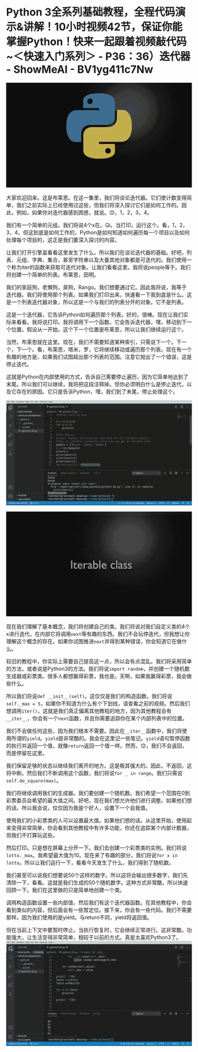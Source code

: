 # Python 3全系列基础教程，全程代码演示&讲解！10小时视频42节，保证你能掌握Python！快来一起跟着视频敲代码~＜快速入门系列＞ - P36：36）迭代器 - ShowMeAI - BV1yg411c7Nw

![](img/f2e780b69e031634fbfadb8557d184c4_0.png)

大家欢迎回来。这是布莱恩。在这一集里，我们将谈论迭代器。它们使计数变得简单，我们之前实际上已经使用过这些，但我们将深入探讨它们是如何工作的。因此，例如，如果你对迭代器感到困惑，就说。😊，1，2，3，4。

我们有一个简单的元组。我们将说4个x在。Qi。当打印。运行这个。看，1，2，3，4，但这到底是如何工作的，Python是如何知道如何遍历每一个项目以及如何处理每个项目的，这正是我们要深入探讨的内容。

让我们打开引擎盖看看这里发生了什么，所以我们在谈论迭代器的基础。好吧，列表、元组、字典、集合，甚至字符串以及大量其他对象都是可迭代的。我们使用一个称为iter的函数来获取可迭代对象。让我们看看这里。我将说people等于。我们将创建一个简单的列表。布莱恩，田明。

我们的家庭狗，老懒狗，臭狗，Rango。我们想要通过它。因此我将说，我等于迭代器。我们将使用那个列表。如果我们打印出来，快速看一下我到底是什么。这是一个列表迭代器对象，所以这是一个与我们的列表分开的对象。它不是列表。

这是一个迭代器，它告诉Python如何遍历那个列表。好的，很棒。现在让我们实际来看看。我将说打印。我将调用下一个函数。它会告诉迭代器，嘿，移动到下一个位置。假设从一开始，这个下一个位置是布莱恩，所以让我们继续运行这个。

当然，布莱恩就在这里。现在，我们不需要知道某种索引，只需说下一个。下一个，下一个。看，布莱恩，塔米，罗，它将继续移动或遍历那个列表。现在有一个有趣的地方是，如果我们试图超出那个列表的范围。注意它抛出了一个错误，这是停止迭代。

这就是Python在内部使用的方式，告诉自己需要停止遍历，因为它简单地达到了末尾。所以我们可以继续，我将把这段注释掉。但你必须明白什么是停止迭代，以及它存在的原因。它只是告诉Python，嘿，我们到了末尾，停止处理这个。

![](img/f2e780b69e031634fbfadb8557d184c4_2.png)

![](img/f2e780b69e031634fbfadb8557d184c4_3.png)

现在我们理解了基本概念，我们将创建自己的类。我们将说对我们自定义类的4个x进行迭代，在内部它将调用`next`等有趣的东西。我们不会玩停迭代，但我想让你理解这个概念的存在。如果你试图推进`next`并得到某种错误，你会知道它在做什么。

较旧的教程中，你实际上需要自己提高这一点，所以会有点混乱。我们将采用简单的方法，或者说是Python3的方法。我们将说`import random`，并创建一个随机数生成器或彩票类。很多人都想赢得彩票，我也是。天啊，如果我赢得彩票，我会做些什么。

所以我们将说`def __init__(self)`。这仅仅是我们的构造函数。我们将说`self._max = 5`，如果你不知道为什么有个下划线，请查看之前的视频。然后我们想调用`iter()`，这就是我们真正偏离其他教程的地方，因为其他教程会有`__iter__`，你会有一个`next`函数，并且你需要追踪你在某个内部列表中的位置。

我们不会做任何这些，因为我们根本不需要。因此在`__iter__`函数中，我们将使用所谓的`yield`。`yield`是非常酷的。我会在这里记一些笔记。`yield`语句暂停函数的执行并返回一个值，就像`return`返回一个值一样。然而，😊，我们不会返回，而是停留在这里。

我们保留足够的状态以继续我们离开的地方。这是极其强大的。因此，不返回，这将中断。然后我们不断调用这个函数，我们将说`for _ in range`。我们只需说`self.do_square(max)`。

我们将继续调用我们的生成器。我们要创建一个随机数。我们希望一个范围在0到彩票委员会希望的最大值之间。好吧，现在我们想允许他们进行调整。如果他们想的话。所以我会说，仅仅因为我是个好人，设置下一个自我值。

使用我们的小彩票类的人可以设置最大值。如果他们想的话。从这里开始，使用起来变得非常简单，你会看到其他教程中有许多功能，你还在追踪某个内部计数器，但我们不打算玩这些。

然后打印。只是想在屏幕上分开一下。我们去创建一个彩票类的实例。我们将说`lotto._max`。我希望最大值为10。现在来了有趣的部分，我们将说`for x in lotto`。所以让我们运行一下，看看今天发生了什么，我们得到了随机数。

我们甚至可以说我们想要说50个这样的数字。所以这将会输出很多数字，我们先清除一下，看看。这就是我们生成的50个随机数字。这种方式非常酷，所以快速回顾一下。我们在这里做的只是简单地创建一个类。

调用构造函数设置一些内部值，然后我们有这个迭代器函数。在其他教程中，你会看到类似的内容，但后面会有一些暂定位。接下来，你会有一些代码。我们不需要那样。因为我们使用的是yield。与return不同，yield将返回值。

但在当前上下文中要暂时停止。当执行恢复时，它会继续正常进行。这非常酷，功能强大，让生活变得非常简单，相较于以前的方式。真是太喜欢Python3了。![](img/f2e780b69e031634fbfadb8557d184c4_5.png)
